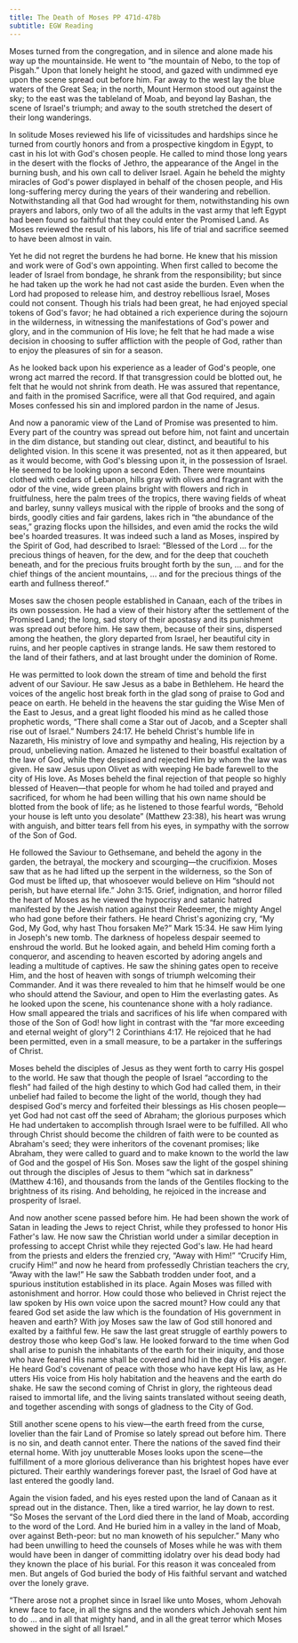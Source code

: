 ```yaml
---
title: The Death of Moses PP 471d-478b
subtitle: EGW Reading
---
```


Moses turned from the congregation, and in silence and alone made his way up the mountainside. He went to “the mountain of Nebo, to the top of Pisgah.” Upon that lonely height he stood, and gazed with undimmed eye upon the scene spread out before him. Far away to the west lay the blue waters of the Great Sea; in the north, Mount Hermon stood out against the sky; to the east was the tableland of Moab, and beyond lay Bashan, the scene of Israel's triumph; and away to the south stretched the desert of their long wanderings.

In solitude Moses reviewed his life of vicissitudes and hardships since he turned from courtly honors and from a prospective kingdom in Egypt, to cast in his lot with God's chosen people. He called to mind those long years in the desert with the flocks of Jethro, the appearance of the Angel in the burning bush, and his own call to deliver Israel. Again he beheld the mighty miracles of God's power displayed in behalf of the chosen people, and His long-suffering mercy during the years of their wandering and rebellion. Notwithstanding all that God had wrought for them, notwithstanding his own prayers and labors, only two of all the adults in the vast army that left Egypt had been found so faithful that they could enter the Promised Land. As Moses reviewed the result of his labors, his life of trial and sacrifice seemed to have been almost in vain.

Yet he did not regret the burdens he had borne. He knew that his mission and work were of God's own appointing. When first called to become the leader of Israel from bondage, he shrank from the responsibility; but since he had taken up the work he had not cast aside the burden. Even when the Lord had proposed to release him, and destroy rebellious Israel, Moses could not consent. Though his trials had been great, he had enjoyed special tokens of God's favor; he had obtained a rich experience during the sojourn in the wilderness, in witnessing the manifestations of God's power and glory, and in the communion of His love; he felt that he had made a wise decision in choosing to suffer affliction with the people of God, rather than to enjoy the pleasures of sin for a season.

As he looked back upon his experience as a leader of God's people, one wrong act marred the record. If that transgression could be blotted out, he felt that he would not shrink from death. He was assured that repentance, and faith in the promised Sacrifice, were all that God required, and again Moses confessed his sin and implored pardon in the name of Jesus.

And now a panoramic view of the Land of Promise was presented to him. Every part of the country was spread out before him, not faint and uncertain in the dim distance, but standing out clear, distinct, and beautiful to his delighted vision. In this scene it was presented, not as it then appeared, but as it would become, with God's blessing upon it, in the possession of Israel. He seemed to be looking upon a second Eden. There were mountains clothed with cedars of Lebanon, hills gray with olives and fragrant with the odor of the vine, wide green plains bright with flowers and rich in fruitfulness, here the palm trees of the tropics, there waving fields of wheat and barley, sunny valleys musical with the ripple of brooks and the song of birds, goodly cities and fair gardens, lakes rich in “the abundance of the seas,” grazing flocks upon the hillsides, and even amid the rocks the wild bee's hoarded treasures. It was indeed such a land as Moses, inspired by the Spirit of God, had described to Israel: “Blessed of the Lord ... for the precious things of heaven, for the dew, and for the deep that coucheth beneath, and for the precious fruits brought forth by the sun, ... and for the chief things of the ancient mountains, ... and for the precious things of the earth and fullness thereof.”

Moses saw the chosen people established in Canaan, each of the tribes in its own possession. He had a view of their history after the settlement of the Promised Land; the long, sad story of their apostasy and its punishment was spread out before him. He saw them, because of their sins, dispersed among the heathen, the glory departed from Israel, her beautiful city in ruins, and her people captives in strange lands. He saw them restored to the land of their fathers, and at last brought under the dominion of Rome.

He was permitted to look down the stream of time and behold the first advent of our Saviour. He saw Jesus as a babe in Bethlehem. He heard the voices of the angelic host break forth in the glad song of praise to God and peace on earth. He beheld in the heavens the star guiding the Wise Men of the East to Jesus, and a great light flooded his mind as he called those prophetic words, “There shall come a Star out of Jacob, and a Scepter shall rise out of Israel.” Numbers 24:17. He beheld Christ's humble life in Nazareth, His ministry of love and sympathy and healing, His rejection by a proud, unbelieving nation. Amazed he listened to their boastful exaltation of the law of God, while they despised and rejected Him by whom the law was given. He saw Jesus upon Olivet as with weeping He bade farewell to the city of His love. As Moses beheld the final rejection of that people so highly blessed of Heaven—that people for whom he had toiled and prayed and sacrificed, for whom he had been willing that his own name should be blotted from the book of life; as he listened to those fearful words, “Behold your house is left unto you desolate” (Matthew 23:38), his heart was wrung with anguish, and bitter tears fell from his eyes, in sympathy with the sorrow of the Son of God.

He followed the Saviour to Gethsemane, and beheld the agony in the garden, the betrayal, the mockery and scourging—the crucifixion. Moses saw that as he had lifted up the serpent in the wilderness, so the Son of God must be lifted up, that whosoever would believe on Him “should not perish, but have eternal life.” John 3:15. Grief, indignation, and horror filled the heart of Moses as he viewed the hypocrisy and satanic hatred manifested by the Jewish nation against their Redeemer, the mighty Angel who had gone before their fathers. He heard Christ's agonizing cry, “My God, My God, why hast Thou forsaken Me?” Mark 15:34. He saw Him lying in Joseph's new tomb. The darkness of hopeless despair seemed to enshroud the world. But he looked again, and beheld Him coming forth a conqueror, and ascending to heaven escorted by adoring angels and leading a multitude of captives. He saw the shining gates open to receive Him, and the host of heaven with songs of triumph welcoming their Commander. And it was there revealed to him that he himself would be one who should attend the Saviour, and open to Him the everlasting gates. As he looked upon the scene, his countenance shone with a holy radiance. How small appeared the trials and sacrifices of his life when compared with those of the Son of God! how light in contrast with the “far more exceeding and eternal weight of glory”! 2 Corinthians 4:17. He rejoiced that he had been permitted, even in a small measure, to be a partaker in the sufferings of Christ.

Moses beheld the disciples of Jesus as they went forth to carry His gospel to the world. He saw that though the people of Israel “according to the flesh” had failed of the high destiny to which God had called them, in their unbelief had failed to become the light of the world, though they had despised God's mercy and forfeited their blessings as His chosen people—yet God had not cast off the seed of Abraham; the glorious purposes which He had undertaken to accomplish through Israel were to be fulfilled. All who through Christ should become the children of faith were to be counted as Abraham's seed; they were inheritors of the covenant promises; like Abraham, they were called to guard and to make known to the world the law of God and the gospel of His Son. Moses saw the light of the gospel shining out through the disciples of Jesus to them “which sat in darkness” (Matthew 4:16), and thousands from the lands of the Gentiles flocking to the brightness of its rising. And beholding, he rejoiced in the increase and prosperity of Israel.

And now another scene passed before him. He had been shown the work of Satan in leading the Jews to reject Christ, while they professed to honor His Father's law. He now saw the Christian world under a similar deception in professing to accept Christ while they rejected God's law. He had heard from the priests and elders the frenzied cry, “Away with Him!” “Crucify Him, crucify Him!” and now he heard from professedly Christian teachers the cry, “Away with the law!” He saw the Sabbath trodden under foot, and a spurious institution established in its place. Again Moses was filled with astonishment and horror. How could those who believed in Christ reject the law spoken by His own voice upon the sacred mount? How could any that feared God set aside the law which is the foundation of His government in heaven and earth? With joy Moses saw the law of God still honored and exalted by a faithful few. He saw the last great struggle of earthly powers to destroy those who keep God's law. He looked forward to the time when God shall arise to punish the inhabitants of the earth for their iniquity, and those who have feared His name shall be covered and hid in the day of His anger. He heard God's covenant of peace with those who have kept His law, as He utters His voice from His holy habitation and the heavens and the earth do shake. He saw the second coming of Christ in glory, the righteous dead raised to immortal life, and the living saints translated without seeing death, and together ascending with songs of gladness to the City of God.

Still another scene opens to his view—the earth freed from the curse, lovelier than the fair Land of Promise so lately spread out before him. There is no sin, and death cannot enter. There the nations of the saved find their eternal home. With joy unutterable Moses looks upon the scene—the fulfillment of a more glorious deliverance than his brightest hopes have ever pictured. Their earthly wanderings forever past, the Israel of God have at last entered the goodly land.

Again the vision faded, and his eyes rested upon the land of Canaan as it spread out in the distance. Then, like a tired warrior, he lay down to rest. “So Moses the servant of the Lord died there in the land of Moab, according to the word of the Lord. And He buried him in a valley in the land of Moab, over against Beth-peor: but no man knoweth of his sepulcher.” Many who had been unwilling to heed the counsels of Moses while he was with them would have been in danger of committing idolatry over his dead body had they known the place of his burial. For this reason it was concealed from men. But angels of God buried the body of His faithful servant and watched over the lonely grave.

“There arose not a prophet since in Israel like unto Moses, whom Jehovah knew face to face, in all the signs and the wonders which Jehovah sent him to do ... and in all that mighty hand, and in all the great terror which Moses showed in the sight of all Israel.”